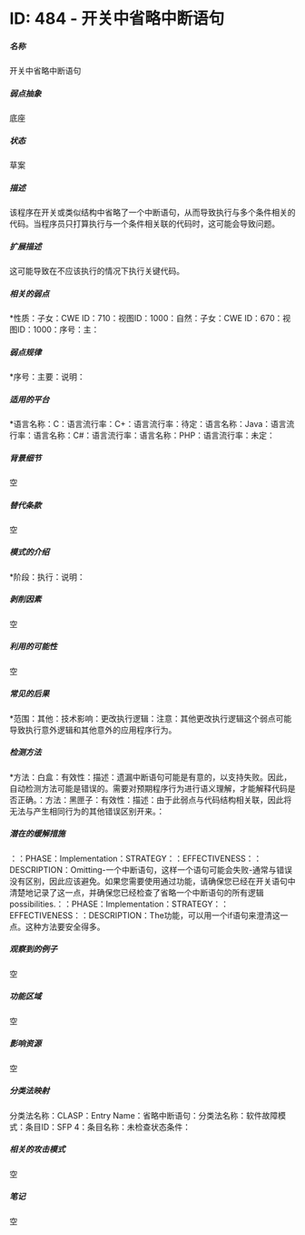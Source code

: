 # ID: 484 - 开关中省略中断语句
<h5>名称</h5>开关中省略中断语句
<h5>弱点抽象</h5>底座
<h5>状态</h5>草案
<h5>描述</h5>该程序在开关或类似结构中省略了一个中断语句，从而导致执行与多个条件相关的代码。当程序员只打算执行与一个条件相关联的代码时，这可能会导致问题。
<h5>扩展描述</h5>这可能导致在不应该执行的情况下执行关键代码。
<h5>相关的弱点</h5>*性质：子女：CWE ID：710：视图ID：1000：自然：子女：CWE ID：670：视图ID：1000：序号：主：
<h5>弱点规律</h5>*序号：主要：说明：
<h5>适用的平台</h5>*语言名称：C：语言流行率：C+：语言流行率：待定：语言名称：Java：语言流行率：语言名称：C#：语言流行率：语言名称：PHP：语言流行率：未定：
<h5>背景细节</h5>空
<h5>替代条款</h5>空
<h5>模式的介绍</h5>*阶段：执行：说明：
<h5>剥削因素</h5>空
<h5>利用的可能性</h5>空
<h5>常见的后果</h5>*范围：其他：技术影响：更改执行逻辑：注意：其他更改执行逻辑这个弱点可能导致执行意外逻辑和其他意外的应用程序行为。
<h5>检测方法</h5>*方法：白盒：有效性：描述：遗漏中断语句可能是有意的，以支持失败。因此，自动检测方法可能是错误的。需要对预期程序行为进行语义理解，才能解释代码是否正确。：方法：黑匣子：有效性：描述：由于此弱点与代码结构相关联，因此将无法与产生相同行为的其他错误区别开来。：
<h5>潜在的缓解措施</h5>：：PHASE：Implementation：STRATEGY：：EFFECTIVENESS：：DESCRIPTION：Omitting-一个中断语句，这样一个语句可能会失败-通常与错误没有区别，因此应该避免。如果您需要使用通过功能，请确保您已经在开关语句中清楚地记录了这一点，并确保您已经检查了省略一个中断语句的所有逻辑possibilities.：：PHASE：Implementation：STRATEGY：：EFFECTIVENESS：：DESCRIPTION：The功能，可以用一个if语句来澄清这一点。这种方法要安全得多。
<h5>观察到的例子</h5>空
<h5>功能区域</h5>空
<h5>影响资源</h5>空
<h5>分类法映射</h5>分类法名称：CLASP：Entry Name：省略中断语句：分类法名称：软件故障模式：条目ID：SFP 4：条目名称：未检查状态条件：
<h5>相关的攻击模式</h5>空
<h5>笔记</h5>空


